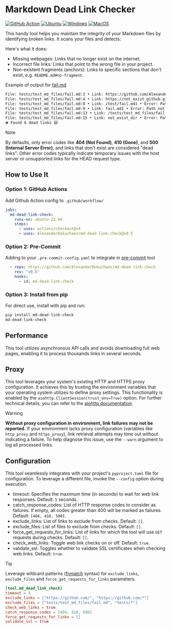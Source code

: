 # Markdown Dead Link Checker

[![GitHub Action](https://github.com/AlexanderDokuchaev/md-dead-link-check/actions/workflows/github_action.yml/badge.svg?branch=main)](https://github.com/AlexanderDokuchaev/md-dead-link-check/actions/workflows/github_action.yml?query=branch%3Amain)
[![Ubuntu](https://github.com/AlexanderDokuchaev/md-dead-link-check/actions/workflows/ubuntu.yml/badge.svg?branch=main)](https://github.com/AlexanderDokuchaev/md-dead-link-check/actions/workflows/ubuntu.yml?query=branch%3Amain)
[![Windows](https://github.com/AlexanderDokuchaev/md-dead-link-check/actions/workflows/win.yml/badge.svg?branch=main)](https://github.com/AlexanderDokuchaev/md-dead-link-check/actions/workflows/win.yml?query=branch%3Amain)
[![MacOS](https://github.com/AlexanderDokuchaev/md-dead-link-check/actions/workflows/mac.yml/badge.svg?branch=main)](https://github.com/AlexanderDokuchaev/md-dead-link-check/actions/workflows/mac.yml?query=branch%3Amain)

This handy tool helps you maintain the integrity of your Markdown files by identifying broken links.
It scans your files and detects:

Here's what it does:

- Missing webpages: Links that no longer exist on the internet.
- Incorrect file links: Links that point to the wrong file in your project.
- Non-existent fragments (anchors): Links to specific sections that don't exist, e.g. `README.md#no-fragment`.

Example of output for [fail.md](tests/test_md_files/fail.md)

```bash
File: tests/test_md_files/fail.md:3 • Link: https://github.com/AlexanderDokuchaev/FAILED • Error: 404: Not Found
File: tests/test_md_files/fail.md:4 • Link: https://not_exist_github.githubcom/ • Error: 500: Internal Server Error
File: tests/test_md_files/fail.md:8 • Link: /test/fail.md1 • Error: Path not found
File: tests/test_md_files/fail.md:9 • Link: fail.md1 • Error: Path not found
File: tests/test_md_files/fail.md:13 • Link: /tests/test_md_files/fail.md#fail • Error: Fragment not found
File: tests/test_md_files/fail.md:15 • Link: not_exist_dir • Error: Path not found
❌ Found 6 dead links 🙀
```

> [!NOTE]
> By defaults, only error codes like **404 (Not Found)**, **410 (Gone)**, and **500 (Internal Server Error)**,
> and links that don't exist are considered "dead links". Other error codes typically indicate
> temporary issues with the host server or unsupported links for the HEAD request type.

## How to Use It

### Option 1: GitHub Actions

Add Github Action config to `.github/workflow/`

```yaml
jobs:
  md-dead-link-check:
    runs-on: ubuntu-22.04
    steps:
      - uses: actions/checkout@v4
      - uses: AlexanderDokuchaev/md-dead-link-check@v0.5
```

### Option 2: Pre-Commit

Adding to your `.pre-commit-config.yaml` to integrate in [pre-commit](https://pre-commit.com/) tool

```yaml
  - repo: https://github.com/AlexanderDokuchaev/md-dead-link-check
    rev: "v0.5"
    hooks:
      - id: md-dead-link-check
```

### Option 3: Install from pip

For direct use, install with pip and run:

```bash
pip install md-dead-link-check
md-dead-link-check
```

## Performance

This tool utilizes asynchronous API calls and avoids downloading full web pages,
enabling it to process thousands links in several seconds.

## Proxy

This tool leverages your system's existing HTTP and HTTPS proxy configuration.
It achieves this by trusting the environment variables that your operating system utilizes to define proxy settings.
This functionality is enabled by the `aiohttp.ClientSession(trust_env=True)` option.
For further technical details, you can refer to the
[aiohttp documentation](https://docs.aiohttp.org/en/v3.9.3/client_advanced.html#proxy-support).

> [!WARNING]
> **Without proxy configuration in environment, link failures may not be reported.**
> If your environment lacks proxy configuration (variables like `http_proxy` and `https_proxy`),
> link retrieval attempts may time out without indicating a failure.
> To help diagnose this issue, use the `--warn` argument to log all processed links.

## Configuration

This tool seamlessly integrates with your project's `pyproject.toml` file for configuration.
To leverage a different file, invoke the `--config` option during execution.

- timeout: Specifies the maximum time (in seconds) to wait for web link responses. Default: `5` seconds.
- catch_response_codes: List of HTTP response codes to consider as failures.
If empty, all codes greater than 400 will be marked as failures. Default: `[404, 410, 500]`.
- exclude_links: List of links to exclude from checks. Default: `[]`.
- exclude_files: List of files to exclude from checks. Default: `[]`.
- force_get_requests_for_links: List of links for which the tool will use `GET` requests during checks. Default: `[]`.
- check_web_links: Toggle web link checks on or off. Default: `true`.
- validate_ssl: Toggles whether to validate SSL certificates when checking web links. Default: `true`.

> [!TIP]
> Leverage wildcard patterns ([fnmatch](https://docs.python.org/3/library/fnmatch.html) syntax) for
> `exclude_links`, `exclude_files` and `force_get_requests_for_links` parameters.

```toml
[tool.md_dead_link_check]
timeout = 5
exclude_links = ["https://github.com/", "https://github.com/*"]
exclude_files = ["tests/test_md_files/fail.md", "tests/*"]
check_web_links = true
catch_response_codes = [404, 410, 500]
force_get_requests_for_links = []
validate_ssl = true
```
